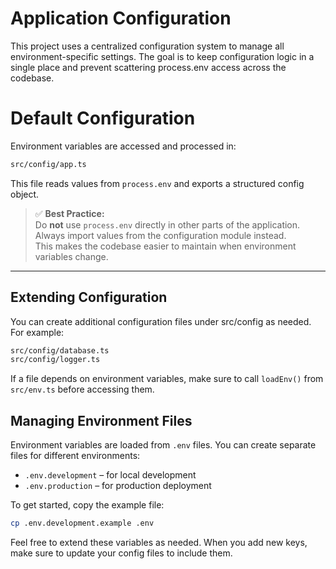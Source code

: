 # Application Configuration

This project uses a centralized configuration system to manage all environment-specific settings. The goal is to keep configuration logic in a single place and prevent scattering process.env access across the codebase.

# Default Configuration

Environment variables are accessed and processed in:

```bash
src/config/app.ts
```

This file reads values from `process.env` and exports a structured config object.

> ✅ **Best Practice:**  
> Do **not** use `process.env` directly in other parts of the application. Always import values from the configuration module instead.  
> This makes the codebase easier to maintain when environment variables change.

---

## Extending Configuration

You can create additional configuration files under src/config as needed.
For example:

```bash
src/config/database.ts
src/config/logger.ts
```

If a file depends on environment variables, make sure to call `loadEnv()` from `src/env.ts` before accessing them.


## Managing Environment Files

Environment variables are loaded from `.env` files. You can create separate files for different environments:

- `.env.development` – for local development
- `.env.production` – for production deployment

To get started, copy the example file:

```bash
cp .env.development.example .env
```

Feel free to extend these variables as needed. When you add new keys, make sure to update your config files to include them.